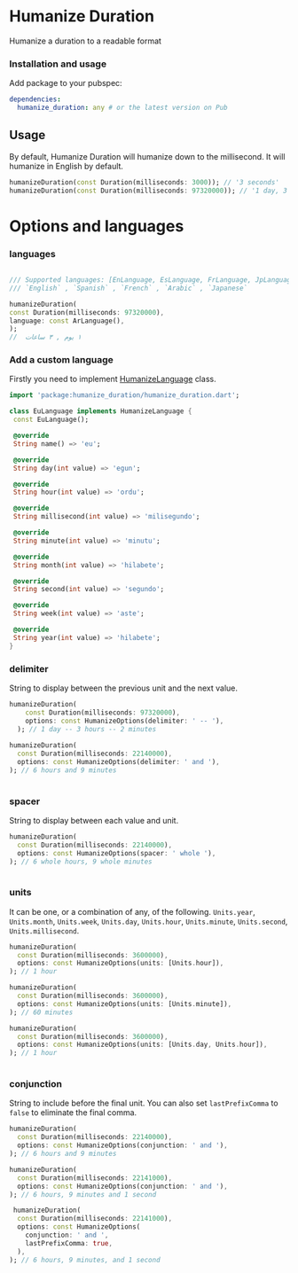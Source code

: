 # Humanize Duration

Humanize a duration to a readable format 

### Installation and usage ###

Add package to your pubspec:

```yaml
dependencies:
  humanize_duration: any # or the latest version on Pub
```

## Usage

By default, Humanize Duration will humanize down to the millisecond. It will humanize in English by default.

```dart
humanizeDuration(const Duration(milliseconds: 3000)); // '3 seconds'
humanizeDuration(const Duration(milliseconds: 97320000)); // '1 day, 3 hours, 2 minutes'
```

# Options and languages

### languages

  ```dart
  
/// Supported languages: [EnLanguage, EsLanguage, FrLanguage, JpLanguage, ArLanguage]
/// `English` , `Spanish` , `French` , `Arabic` , `Japanese`
  
 humanizeDuration(
  const Duration(milliseconds: 97320000),
  language: const ArLanguage(),
);
 //  ١ يوم , ٣ ساعات

 ```
 
 ### Add a custom language
 Firstly you need to implement [HumanizeLanguage](https://github.com/X-SLAYER/Humanize_duration/blob/main/lib/src/humanize_language.dart) class.
 
 ```dart
import 'package:humanize_duration/humanize_duration.dart';

class EuLanguage implements HumanizeLanguage {
  const EuLanguage();

  @override
  String name() => 'eu';

  @override
  String day(int value) => 'egun';

  @override
  String hour(int value) => 'ordu';

  @override
  String millisecond(int value) => 'milisegundo';

  @override
  String minute(int value) => 'minutu';

  @override
  String month(int value) => 'hilabete';

  @override
  String second(int value) => 'segundo';

  @override
  String week(int value) => 'aste';

  @override
  String year(int value) => 'hilabete';
}


```
### delimiter

String to display between the previous unit and the next value.

```dart
humanizeDuration(
    const Duration(milliseconds: 97320000),
    options: const HumanizeOptions(delimiter: ' -- '),
  ); // 1 day -- 3 hours -- 2 minutes
  
humanizeDuration(
  const Duration(milliseconds: 22140000),
  options: const HumanizeOptions(delimiter: ' and '),
); // 6 hours and 9 minutes
  
```

### spacer

String to display between each value and unit.

```dart
humanizeDuration(
  const Duration(milliseconds: 22140000),
  options: const HumanizeOptions(spacer: ' whole '),
); // 6 whole hours, 9 whole minutes
  
```

### units

It can be one, or a combination of any, of the following.
`Units.year`, `Units.month`, `Units.week`, `Units.day`, `Units.hour`, `Units.minute`, `Units.second`, `Units.millisecond`.

```dart
humanizeDuration(
  const Duration(milliseconds: 3600000),
  options: const HumanizeOptions(units: [Units.hour]),
); // 1 hour

humanizeDuration(
  const Duration(milliseconds: 3600000),
  options: const HumanizeOptions(units: [Units.minute]),
); // 60 minutes

humanizeDuration(
  const Duration(milliseconds: 3600000),
  options: const HumanizeOptions(units: [Units.day, Units.hour]),
); // 1 hour
  
```

### conjunction

String to include before the final unit.
You can also set `lastPrefixComma` to `false` to eliminate the final comma.

```dart
humanizeDuration(
  const Duration(milliseconds: 22140000),
  options: const HumanizeOptions(conjunction: ' and '),
); // 6 hours and 9 minutes

humanizeDuration(
  const Duration(milliseconds: 22141000),
  options: const HumanizeOptions(conjunction: ' and '),
); // 6 hours, 9 minutes and 1 second

 humanizeDuration(
  const Duration(milliseconds: 22141000),
  options: const HumanizeOptions(
    conjunction: ' and ',
    lastPrefixComma: true,
  ),
); // 6 hours, 9 minutes, and 1 second
  
```
